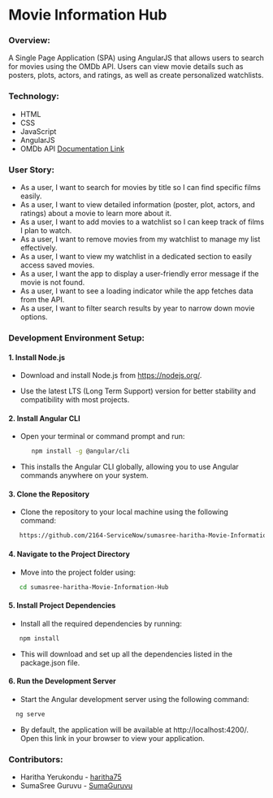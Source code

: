 # Movie Information Hub

### Overview:

A Single Page Application (SPA) using AngularJS that allows users to search for movies using the OMDb API. Users can view movie details such as posters, plots, actors, and ratings, as well as create personalized watchlists.

### Technology:

- HTML
- CSS
- JavaScript
- AngularJS
- OMDb API [Documentation Link](http://www.omdbapi.com/)

### User Story:

- As a user, I want to search for movies by title so I can find specific films easily.
- As a user, I want to view detailed information (poster, plot, actors, and ratings) about a movie to learn more about it.
- As a user, I want to add movies to a watchlist so I can keep track of films I plan to watch.
- As a user, I want to remove movies from my watchlist to manage my list effectively.
- As a user, I want to view my watchlist in a dedicated section to easily access saved movies.
- As a user, I want the app to display a user-friendly error message if the movie is not found.
- As a user, I want to see a loading indicator while the app fetches data from the API.
- As a user, I want to filter search results by year to narrow down movie options.

### Development Environment Setup:

#### 1. Install Node.js

- Download and install Node.js from https://nodejs.org/.

- Use the latest LTS (Long Term Support) version for better stability and compatibility with most projects.

#### 2. Install Angular CLI

- Open your terminal or command prompt and run:

  ```bash
     npm install -g @angular/cli
  ```

- This installs the Angular CLI globally, allowing you to use Angular commands anywhere on your system.

#### 3. Clone the Repository

- Clone the repository to your local machine using the following command:

```bash
   https://github.com/2164-ServiceNow/sumasree-haritha-Movie-Information-Hub
```

#### 4. Navigate to the Project Directory

- Move into the project folder using:

```bash
   cd sumasree-haritha-Movie-Information-Hub
```

#### 5. Install Project Dependencies

- Install all the required dependencies by running:

```bash
   npm install
```

- This will download and set up all the dependencies listed in the package.json file.

#### 6. Run the Development Server

- Start the Angular development server using the following command:

```bash
  ng serve
```

- By default, the application will be available at http://localhost:4200/. Open this link in your browser to view your application.

### Contributors:

- Haritha Yerukondu - [haritha75](https://github.com/haritha75)
- SumaSree Guruvu - [SumaGuruvu](https://github.com/SumaGuruvu)
